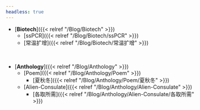 ```yaml
---
headless: true
---
```


- [**Biotech**]({{< relref "/Blog/Biotech" >}})
  - [ssPCR]({{< relref "/Blog/Biotech/ssPCR" >}})
  - [常温扩增]({{< relref "/Blog/Biotech/常温扩增" >}})
<br />

- [**Anthology**]({{< relref "/Blog/Anthology" >}})
  - [Poem]({{< relref "/Blog/Anthology/Poem" >}})
    - [夏秋冬]({{< relref "/Blog/Anthology/Poem/夏秋冬" >}})
  - [Alien-Consulate]({{< relref "/Blog/Anthology/Alien-Consulate" >}})
    - [各取所需]({{< relref "/Blog/Anthology/Alien-Consulate/各取所需" >}})
<br />
